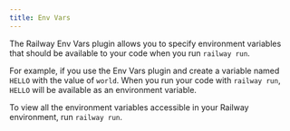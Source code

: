 ```yaml
---
title: Env Vars
---
```


The Railway Env Vars plugin allows you to specify environment variables that
should be available to your code when you run `railway run`.

For example, if you use the Env Vars plugin and create a variable named `HELLO`
with the value of `world`. When you run your code with `railway run`, `HELLO`
will be available as an environment variable.

To view all the environment variables accessible in your Railway environment,
run `railway run`.
